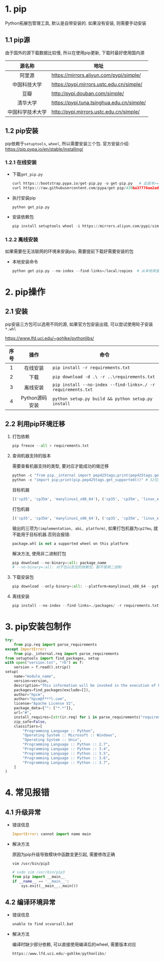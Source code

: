 # 1. pip

Python拓展包管理工具, 默认是自带安装的. 如果没有安装, 则需要手动安装

## 1.1 pip源

由于国外的源下载数据比较慢, 所以在使用pip更新, 下载时最好使用国内源

|      源名称      | 地址                                      |
| :--------------: | ----------------------------------------- |
|      阿里源      | https://mirrors.aliyun.com/pypi/simple/   |
|   中国科技大学   | https://pypi.mirrors.ustc.edu.cn/simple/  |
|       豆瓣       | http://pypi.douban.com/simple/            |
|     清华大学     | https://pypi.tuna.tsinghua.edu.cn/simple/ |
| 中国科学技术大学 | http://pypi.mirrors.ustc.edu.cn/simple/   |

## 1.2 pip安装

pip依赖于`setuptools`, `wheel`, 所以需要安装三个包. 官方安装介绍: https://pip.pypa.io/en/stable/installing/

### 1.2.1 在线安装

* 下载`get_pip.py`

  ```python
  curl https://bootstrap.pypa.io/get-pip.py -o get-pip.py   # 此版本>=2.7
  curl https://raw.githubusercontent.com/pypa/get-pip/430ba37776ae2ad89f794c7a43b90dc23bac334c/2.6/get-pip.py # 此版本<2.7
  ```

  

* 执行安装pip

  ```python
  python get_pip.py
  ```

* 安装依赖包

  ``````python
  pip install setuptools wheel -i https://mirrors.aliyun.com/pypi/simple/
  ``````

  

### 1.2.2 离线安装

如果需要在无法联网的环境来安装pip, 需要提前下载好需要安装的包

* 本地安装命令

  ```python
  python get-pip.py --no-index --find-links=/local/copies  # 从本地来查找需要安装的包
  ```

# 2. pip操作

## 2.1 安装

pip安装三方包可以选用不同的源, 如果官方包安装出错, 可以尝试使用轮子安装`*.whl`

https://www.lfd.uci.edu/~gohlke/pythonlibs/

| 序号 |      操作      | 命令                                                         |
| :--: | :------------: | ------------------------------------------------------------ |
|  1   |    在线安装    | `pip install -r requirements.txt`                            |
|  2   |      下载      | `pip download -d .\ -r ..\requirements.txt`                  |
|  3   |    离线安装    | `pip install --no-index --find-links=./ -r requirements.txt` |
|  4   | Python源码安装 | `python setup.py build && python setup.py install`           |



## 2.2 利用pip环境迁移

1. 打包依赖

   ```python
   pip freeze --all > requirements.txt
   ```

   

2. 查询机器支持的版本

   需要查看机器支持的类型, 要对应才能成功的做迁移

   ```python
   python -c "from pip._internal import pep425tags;print(pep425tags.get_supported())" # 64位查看可迁移的版本
   python -c "import pip;print(pip.pep425tags.get_supported())" # 32位查看可以迁移版本
   ```

   目标机器

   ```python
   [('cp35', 'cp35m', 'manylinux1_x86_64'), ('cp35', 'cp35m', 'linux_x86_64')....
   ```

   打包机器

   ```python
   [('cp35', 'cp35m', 'manylinux1_x86_64'), ('cp35', 'cp35m', 'linux_x86_64')....
   ```

   输出的三项为`(implementation, abi, platform)`, 如果打包机器为`cp27mu`, 就不能用于目标机器.否则会报错:

   ```python
   package.whl is not a supported wheel on this platform
   ```

   解决方法, 使用非二进制打包

   ```python
   pip download --no-binary=:all: package_name
   # --no-binary=:all: 对于包以及包的依赖包，都不使用二进制
   ```

   

3. 下载安装包

   ```python
   pip download --only-binary=:all: --platform=manylinux1_x86_64 --python-version 35 --implementation cp --abi cp35m -r requirements.txt -d ./packages/
   ```

   

4. 离线安装

   ```python
   pip install --no-index --find-links=./packages/ -r requirements.txt
   ```

   

# 3. pip安装包制作

```python
try:
    from pip.req import parse_requirements
except ImportError:
    from pip._internal.req import parse_requirements
from setuptools import find_packages, setup
with open("version.txt", "rb") as f:
    version = f.read().strip()
setup(
    name="module_name",
    version=version,
    description="This information will be invoked in the execution of help",
    packages=find_packages(exclude=[]),
    author="hpcm",
    author="hpcm@f***l.com",
    license="Apache License V2",
    package_data={"": ["*.*"]},
    url="#",
    install_requires=[str(ir.req) for i in parse_requirements("requirements.txt", session=False)],
    zip_safe=False,
    classifiers=[
        "Programming Language :: Python",
        "Operating System :: Microsoft :: Windows",
        "Operating System :: Unix",
        "Programming Language :: Python :: 2.7",
        "Programming Language :: Python :: 3.4",
        "Programming Language :: Python :: 3.5",
        "Programming Language :: Python :: 3.6",
        "Programming Language :: Python :: 3.7",
    ]
)
```



# 4. 常见报错

## 4.1 升级异常

* 错误信息

  ```python
  ImportError: cannot import name main
  ```

* 解决方法

  原因为pip升级导致模块中函数变更引起, 需要修改正确

  `vim /usr/bin/pip3`

  ```python
  # sudo vim /usr/bin/pip3
  from pip import __main__
  if __name__ == '__main__':
      sys.exit(__main__._main())
  ```



## 4.2 编译环境异常

* 错误信息

  ```python
  unable to find vcvarsall.bat
  ```

  

* 解决方法

  编译时缺少部分依赖, 可以直接使用编译后的wheel, 需要版本对应

  ```python
  https://www.lfd.uci.edu/~gohlke/pythonlibs/
  ```

  




